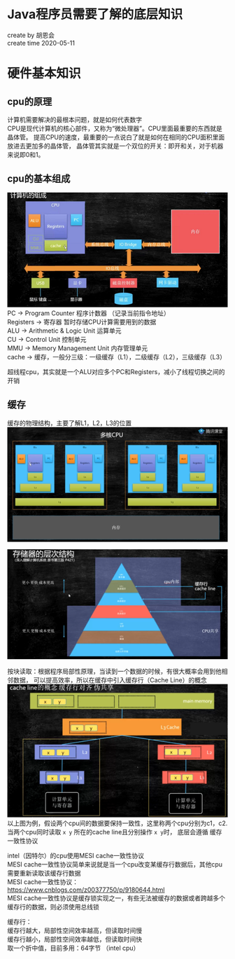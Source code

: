 # Java程序员需要了解的底层知识
create by 胡恩会   
create time 2020-05-11   

# 硬件基本知识
## cpu的原理
计算机需要解决的最根本问题，就是如何代表数字  
CPU是现代计算机的核心部件，又称为“微处理器”。CPU里面最重要的东西就是晶体管。
提高CPU的速度，最重要的一点说白了就是如何在相同的CPU面积里面放进去更加多的晶体管，
晶体管其实就是一个双位的开关：即开和关，对于机器来说即0和1。

## cpu的基本组成
![Alt](../img/计算机组成.png) 
PC -> Program Counter 程序计数器 （记录当前指令地址）   
Registers -> 寄存器 暂时存储CPU计算需要用到的数据   
ALU -> Arithmetic & Logic Unit 运算单元   
CU -> Control Unit 控制单元   
MMU -> Memory Management Unit 内存管理单元   
cache -> 缓存，一般分三级：一级缓存（L1），二级缓存（L2），三级缓存（L3）    

超线程cpu，其实就是一个ALU对应多个PC和Registers，减小了线程切换之间的开销
## 缓存

缓存的物理结构，主要了解L1，L2，L3的位置   
![Alt](../img/多核cpu.png)     

![Alt](../img/存储器的层次结构.png)   

按块读取：根据程序局部性原理，当读到一个数据的时候，有很大概率会用到他相邻数据，
可以提高效率，所以在缓存中引入缓存行（Cache Line）的概念   
![Alt](../img/缓存行对齐.png) 
以上图为例，假设两个cpu间的数据要保持一致性，这里称两个cpu分别为c1，c2.
当两个cpu同时读取 `x y` 所在的cache line且分别操作 `x y`时，
底层会遵循 缓存一致性协议
 
intel（因特尔）的cpu使用MESI cache一致性协议   
MESI cache一致性协议简单来说就是当一个cpu改变某缓存行数据后，其他cpu需要重新读取该缓存行数据   
MESI cache一致性协议：https://www.cnblogs.com/z00377750/p/9180644.html    
MESI cache一致性协议是缓存锁实现之一，有些无法被缓存的数据或者跨越多个缓存行的数据，则必须使用总线锁

缓存行：   
缓存行越大，局部性空间效率越高，但读取时间慢   
缓存行越小，局部性空间效率越低，但读取时间快   
取一个折中值，目前多用：64字节 （intel cpu）  

